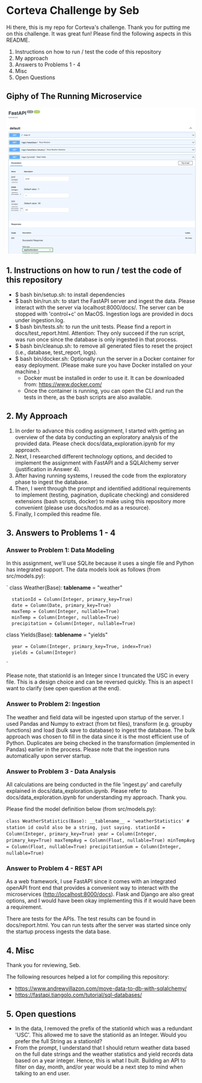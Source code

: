 # Corteva Challenge by Seb

Hi there, this is my repo for Corteva's challenge. Thank you for putting me on this challenge. It was great fun!
Please find the following aspects in this README.

1. Instructions on how to run / test the code of this repository
2. My approach
3. Answers to Problems 1 - 4
4. Misc
5. Open Questions

## Giphy of The Running Microservice

![Giphy](docs/fastapicortevachallenge.gif)

## 1. Instructions on how to run / test the code of this repository

- $ bash bin/setup.sh: to install dependencies
- $ bash bin/run.sh: to start the FastAPI server and ingest the data. Please interact with the server via localhost:8000/docs/. The server can be stopped with 'control+c' on MacOS. Ingestion logs are provided in docs under ingestion.log.
- $ bash bin/tests.sh: to run the unit tests. Please find a report in docs/test_report.html. Attention: They only succeed if the run script, was run once since the database is only ingested in that process.
- $ bash bin/cleanup.sh: to remove all generated files to reset the project (i.e., database, test_report, logs).
- $ bash bin/docker.sh: Optionally run the server in a Docker container for easy deployment. (Please make sure you have Docker installed on your machine.)
  - Docker must be installed in order to use it. It can be downloaded from: <https://www.docker.com/>
  - Once the container is running, you can open the CLI and run the tests in there, as the bash scripts are also available.

## 2. My Approach

1. In order to advance this coding assignment, I started with getting an overview of the data by conducting an exploratory analysis of the provided data. Please check docs/data_exploration.ipynb for my approach.
2. Next, I researched different technology options, and decided to implement the assignment with FastAPI and a SQLAlchemy server (justification in Answer 4).
3. After having running systems, I reused the code from the exploratory phase to ingest the database.
4. Then, I went through the prompt and identified additional requirements to implement (testing, pagination, duplicate checking) and considered extensions (bash scripts, docker) to make using this repository more convenient (please use docs/todos.md as a resource).
5. Finally, I compiled this readme file.

## 3. Answers to Problems 1 - 4

### Answer to Problem 1: Data Modeling

In this assignment, we'll use SQLite because it uses a single file and Python has integrated support.
The data models look as follows (from src/models.py):

`
  class Weather(Base):
      __tablename__ = "weather"

      stationId = Column(Integer, primary_key=True)
      date = Column(Date, primary_key=True)
      maxTemp = Column(Integer, nullable=True)
      minTemp = Column(Integer, nullable=True)
      precipitation = Column(Integer, nullable=True)

  class Yields(Base):
      __tablename__ = "yields"

      year = Column(Integer, primary_key=True, index=True)
      yields = Column(Integer)
`

Please note, that stationId is an Integer since I truncated the USC in every file. This is a design choice and can be reversed quickly. This is an aspect I want to clarify (see open question at the end).

### Answer to Problem 2: Ingestion

The weather and field data will be ingested upon startup of the server. I used Pandas and Numpy to extract (from txt files), transform (e.g. groupby functions) and load (bulk save to database) to ingest the database. The bulk approach was chosen to fill in the data since it is the most efficient use of Python. Duplicates are being checked in the transformation (implemented in Pandas) earlier in the process.
Please note that the ingestion runs automatically upon server startup.

### Answer to Problem 3 - Data Analysis

All calculations are being conducted in the file 'ingest.py' and carefully explained in docs/data_exploration.ipynb. Please refer to docs/data_exploration.ipynb for understanding my approach. Thank you.

Please find the model definition below (from src/models.py):

`
  class WeatherStatistics(Base):
    __tablename__ = 'weatherStatistics'
    # station id could also be a string, just saying.
    stationId = Column(Integer, primary_key=True)
    year = Column(Integer, primary_key=True)
    maxTempAvg = Column(Float, nullable=True)
    minTempAvg = Column(Float, nullable=True)
    precipitationSum = Column(Integer, nullable=True)
`

### Answer to Problem 4 - REST API

As a web framework, I use FastAPI since it comes with an integrated openAPI front end that provides a convenient way to interact with the microservices (<http://localhost:8000/docs>). Flask and Django are also great options, and I would have been okay implementing this if it would have been a requirement.

There are tests for the APIs. The test results can be found in docs/report.html. You can run tests after the server was started since only the startup process ingests the data base.

## 4. Misc

Thank you for reviewing, Seb.

The following resources helped a lot for compiling this repository:

- <https://www.andrewvillazon.com/move-data-to-db-with-sqlalchemy/>
- <https://fastapi.tiangolo.com/tutorial/sql-databases/>

## 5. Open questions

- In the data, I removed the prefix of the stationId which was a redundant 'USC'. This allowed me to save the stationId as an Integer. Would you prefer the full String as a stationId?
- From the prompt, I understand that I should return weather data based on the full date strings and the weather statistics and yield records data based on a year integer. Hence, this is what I built. Building an API to filter on day, month, and/or year would be a next step to mind when talking to an end user.
